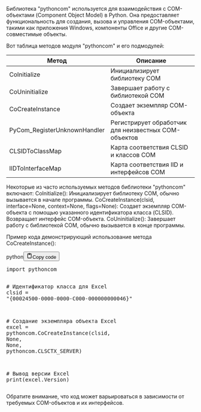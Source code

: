 <p>Библиотека "pythoncom" используется для взаимодействия с COM-объектами (Component Object Model) в Python.
Она предоставляет функциональность для создания, вызова и управления COM-объектами,
такими как приложения Windows, компоненты Office и другие COM-совместимые объекты.</p>
<p>Вот таблица методов модуля "pythoncom" и его подмодулей:</p>
<table>
<thead>
<tr>
<th>Метод</th>
<th>Описание</th>
</tr>
</thead>
<tbody>
<tr>
<td>CoInitialize</td>
<td>Инициализирует библиотеку COM</td>
</tr>
<tr>
<td>CoUninitialize</td>
<td>Завершает работу с библиотекой COM</td>
</tr>
<tr>
<td>CoCreateInstance</td>
<td>Создает экземпляр COM-объекта</td>
</tr>
<tr>
<td>PyCom_RegisterUnknownHandler</td>
<td>Регистрирует обработчик для неизвестных COM-объектов</td>
</tr>
<tr>
<td>CLSIDToClassMap</td>
<td>Карта соответствия CLSID и классов COM</td>
</tr>
<tr>
<td>IIDToInterfaceMap</td>
<td>Карта соответствия IID и интерфейсов COM</td>
</tr>
</tbody>
</table>
<p>Некоторые из часто используемых методов библиотеки "pythoncom" включают:
CoInitialize(): Инициализирует библиотеку COM, обычно вызывается в начале программы.
CoCreateInstance(clsid, interface=None, context=None, flags=None):
Создает экземпляр COM-объекта с помощью указанного идентификатора класса (CLSID).
Возвращает интерфейс COM-объекта.
CoUninitialize(): Завершает работу с библиотекой COM, обычно вызывается в конце программы.</p>
<p>Пример кода демонстрирующий использование метода CoCreateInstance():</p>
<div class="code_element"><div class="lang_line"><text>python</text><button class="copy_code_button" onclick="CopyCode(this)"><svg style="width: 1.2em;height: 1.2em;" aria-hidden="true" xmlns="http://www.w3.org/2000/svg" fill="none" viewBox="0 0 24 24"><path stroke="currentColor" stroke-linecap="round" stroke-linejoin="round" stroke-width="2" d="M15 4h3a1 1 0 0 1 1 1v15a1 1 0 0 1-1 1H6a1 1 0 0 1-1-1V5a1 1 0 0 1 1-1h3m0 3h6m-5-4v4h4V3h-4Z"/></svg><text>Copy code</text></button></div><div class="code language-python"><div class="highlight"><pre><span></span><span class="kn">import</span> <span class="nn">pythoncom</span>

<span class="c1"># Идентификатор класса для Excel</span>
<span class="n">clsid</span> <span class="o">=</span> <span class="s2">&quot;{00024500-0000-0000-C000-000000000046}&quot;</span>

<span class="c1"># Создание экземпляра объекта Excel</span>
<span class="n">excel</span> <span class="o">=</span> <span class="n">pythoncom</span><span class="o">.</span><span class="n">CoCreateInstance</span><span class="p">(</span><span class="n">clsid</span><span class="p">,</span> <span class="kc">None</span><span class="p">,</span> <span class="kc">None</span><span class="p">,</span> <span class="n">pythoncom</span><span class="o">.</span><span class="n">CLSCTX_SERVER</span><span class="p">)</span>

<span class="c1"># Вывод версии Excel</span>
<span class="nb">print</span><span class="p">(</span><span class="n">excel</span><span class="o">.</span><span class="n">Version</span><span class="p">)</span>
</pre></div></div></div>

<p>Обратите внимание, что код может варьироваться в зависимости от требуемых COM-объектов и их интерфейсов.</p>